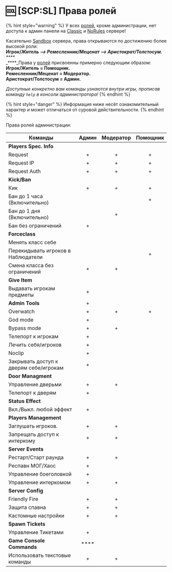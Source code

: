 # 🆒 \[SCP:SL] Права ролей

{% hint style="warning" %}
У всех [ролей](../info/ingame-roles.md), кроме администрации, нет доступа к админ панели на [Classic](../servers/scpsl-classic/) и [NoRules](../servers/scpsl-norules.md) сервере!



Касательно [Sandbox](../servers/scpsl-sandbox.md) сервера, права открываются по достижению более высокой роли:\
**Игрок/**_**Житель --> Ремесленник/Меценат --> Аристократ/Толстосум.**_\
_****_\
_****_Права у [ролей](../info/ingame-roles.md) присвоенны примерно следующим образом:\
**Игрок/Житель = Помощник.**\
**Ремесленник/Меценат = Модератор.**\
**Аристократ/Толстосум = Админ.**

_Доступные конкретно вам команды узнаются внутри игры, прописав команду `help` в консоли администратора!_
{% endhint %}

{% hint style="danger" %}
Информация ниже несёт ознакомительный характер и может отличаться от суровой действительности.
{% endhint %}

Права ролей администрации:

| Команды                                | Админ | Модератор | Помощник |
| -------------------------------------- | :---: | :-------: | :------: |
| **Players Spec. Info**                 |       |           |          |
| Request                                |   +   |     +     |     +    |
| Request IP                             |   +   |     +     |     +    |
| Request Auth                           |   +   |     +     |     +    |
| **Kick/Ban**                           |       |           |          |
| Кик                                    |   +   |     +     |     +    |
| Бан до 1 часа (Включительно)           |       |           |     +    |
| Бан до 1 дня (Включительно)            |       |     +     |          |
| Бан без ограничений                    |   +   |           |          |
| **Forceclass**                         |       |           |          |
| Менять класс себе                      |       |           |          |
| Перекидывать игроков в Наблюдатели     |       |           |     +    |
| Смена класса без ограничений           |   +   |     +     |          |
| **Give Item**                          |       |           |          |
| Выдавать игрокам предметы              |   +   |           |          |
| **Admin Tools**                        |   +   |           |          |
| Overwatch                              |   +   |     +     |     +    |
| God mode                               |   +   |           |          |
| Bypass mode                            |   +   |     +     |          |
| Телепорт к игрокам                     |   +   |           |          |
| Лечить себя/игроков                    |   +   |           |          |
| Noclip                                 |   +   |           |          |
| Закрывать доступ к дверям себе/игрокам |   +   |           |          |
| **Door Managment**                     |       |           |          |
| Управление дверьми                     |   +   |     +     |          |
| Телепорт к дверям                      |   +   |           |          |
| **Status Effect**                      |       |           |          |
| Вкл./Выкл. любой эффект                |   +   |           |          |
| **Players Management**                 |       |           |          |
| Заглушать игроков.                     |   +   |     +     |          |
| Запрещать доступ к интеркому           |   +   |     +     |          |
| **Server Events**                      |       |           |          |
| Рестарт/Старт раунда                   |   +   |     +     |          |
| Респавн МОГ/Хаос                       |   +   |           |          |
| Управление боеголовкой                 |   +   |           |          |
| Управление интеркомом                  |   +   |     +     |          |
| **Server Config**                      |       |           |          |
| Friendly Fire                          |   +   |     +     |          |
| Защита спавна                          |   +   |     +     |          |
| Кастомные настройки                    |   +   |     +     |          |
| **Spawn Tickets**                      |       |           |          |
| Управление Тикетами                    |   +   |           |          |
| **Game Console Commands**              |  **** |           |          |
| Использовать текстовые команды         |   +   |     +     |          |
